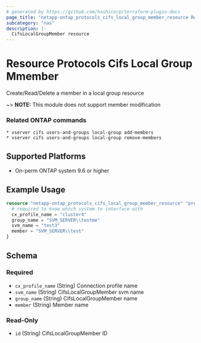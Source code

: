 ```yaml
---
# generated by https://github.com/hashicorp/terraform-plugin-docs
page_title: "netapp-ontap_protocols_cifs_local_group_member_resource Resource - terraform-provider-netapp-ontap"
subcategory: "nas"
description: |-
  CifsLocalGroupMember resource
---
```


# Resource Protocols Cifs Local Group Mmember

Create/Read/Delete a member in a local group resource

~> **NOTE:** This module does not support member modification

### Related ONTAP commands
```commandline
* vserver cifs users-and-groups local-group add-members
* vserver cifs users-and-groups local-group remove-members
```
## Supported Platforms
* On-perm ONTAP system 9.6 or higher

## Example Usage

```terraform
resource "netapp-ontap_protocols_cifs_local_group_member_resource" "protocols_cifs_local_group_member" {
  # required to know which system to interface with
  cx_profile_name = "cluster4"
  group_name = "SVM_SERVER\\testme"
  svm_name = "test3"
  member = "SVM_SERVER\\test"
}
```
<!-- schema generated by tfplugindocs -->
## Schema

### Required

- `cx_profile_name` (String) Connection profile name
- `svm_name` (String) CifsLocalGroupMember svm name
- `group_name` (String) CifsLocalGroupMember name
- `member` (String) Member name

### Read-Only

- `id` (String) CifsLocalGroupMember ID


